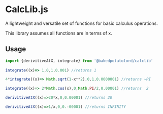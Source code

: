 # CalcLib.js
A lightweight and versatile set of functions for basic calculus operations.

This library assumes all functions are in terms of x.

## Usage

```ts
import {derivitiveAtX, integrate} from '@bakedpotatolord/calclib'
    
integrate((x)=> 1,0,1,0.001) //returns 1

4*integrate((x)=> Math.sqrt(1-x**2),0,1,0.0000001) //returns ~PI

integrate((x)=> 2*Math.cos(x),0,Math.PI/2,0.00001) //returns  2

derivitiveAtX((x)=>20*x,0,0.00001) //returns 20

derivitiveAtX((x)=>1/x,0,0.-00001) //returns INFINITY



```